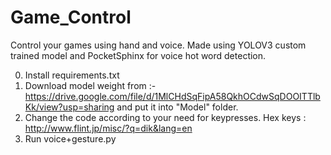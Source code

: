 # Game_Control

Control your games using hand and voice.
Made using YOLOV3 custom trained model and PocketSphinx for voice hot word detection.  

0) Install requirements.txt
1) Download model weight from :- https://drive.google.com/file/d/1MlCHdSqFipA58QkhOCdwSqDOOITTlbKk/view?usp=sharing and put it into "Model" folder. 
2) Change the code according to your need for keypresses. 
Hex keys : http://www.flint.jp/misc/?q=dik&lang=en
3) Run voice+gesture.py
